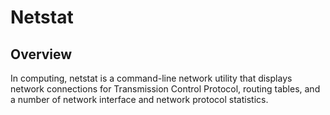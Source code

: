 # Netstat
## Overview
In computing, netstat is a command-line network utility that displays network connections for Transmission Control Protocol, routing tables, and a number of network interface and network protocol statistics.

